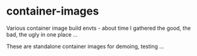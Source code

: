 # container-images

Various container image build envts - about time I gathered the good, the bad, the ugly in one place ...

These are standalone container images for demoing, testing ...

